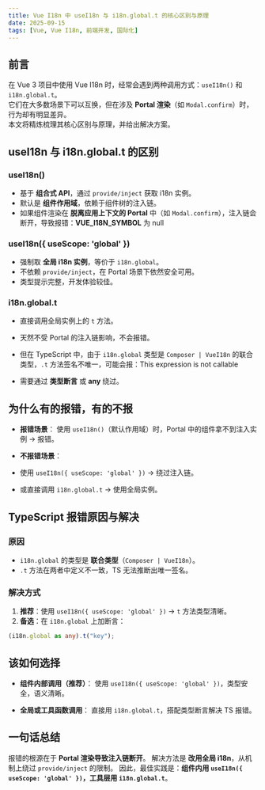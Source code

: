 ```yaml
---
title: Vue I18n 中 useI18n 与 i18n.global.t 的核心区别与原理
date: 2025-09-15
tags: [Vue, Vue I18n, 前端开发, 国际化]
---
```


## 前言

在 Vue 3 项目中使用 Vue I18n 时，经常会遇到两种调用方式：`useI18n()` 和 `i18n.global.t`。  
它们在大多数场景下可以互换，但在涉及 **Portal 渲染**（如 `Modal.confirm`）时，行为却有明显差异。  
本文将精炼梳理其核心区别与原理，并给出解决方案。

## useI18n 与 i18n.global.t 的区别

### useI18n()

- 基于 **组合式 API**，通过 `provide/inject` 获取 i18n 实例。
- 默认是 **组件作用域**，依赖于组件树的注入链。
- 如果组件渲染在 **脱离应用上下文的 Portal** 中（如 `Modal.confirm`），注入链会断开，导致报错：**VUE_I18N_SYMBOL** 为 null

### useI18n({ useScope: 'global' })

- 强制取 **全局 i18n 实例**，等价于 `i18n.global`。
- 不依赖 `provide/inject`，在 Portal 场景下依然安全可用。
- 类型提示完整，开发体验较佳。

### i18n.global.t

- 直接调用全局实例上的 `t` 方法。
- 天然不受 Portal 的注入链影响，不会报错。
- 但在 TypeScript 中，由于 `i18n.global` 类型是 `Composer | VueI18n` 的联合类型，`.t` 方法签名不唯一，可能会报：This expression is not callable

- 需要通过 **类型断言** 或 **any** 绕过。

## 为什么有的报错，有的不报

- **报错场景**：
  使用 `useI18n()`（默认作用域）时，Portal 中的组件拿不到注入实例 → 报错。

- **不报错场景**：
- 使用 `useI18n({ useScope: 'global' })` → 绕过注入链。
- 或直接调用 `i18n.global.t` → 使用全局实例。

## TypeScript 报错原因与解决

### 原因

- `i18n.global` 的类型是 **联合类型**（`Composer | VueI18n`）。
- `.t` 方法在两者中定义不一致，TS 无法推断出唯一签名。

### 解决方式

1. **推荐**：使用 `useI18n({ useScope: 'global' })` → `t` 方法类型清晰。
2. **备选**：在 `i18n.global` 上加断言：

```ts
(i18n.global as any).t("key");
```

## 该如何选择

- **组件内部调用（推荐）**：
  使用 `useI18n({ useScope: 'global' })`，类型安全，语义清晰。

- **全局或工具函数调用**：
  直接用 `i18n.global.t`，搭配类型断言解决 TS 报错。

## 一句话总结

报错的根源在于 **Portal 渲染导致注入链断开**。
解决方法是 **改用全局 i18n**，从机制上绕过 `provide/inject` 的限制。
因此，最佳实践是：**组件内用 `useI18n({ useScope: 'global' })`，工具层用 `i18n.global.t`**。

